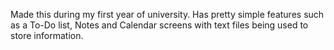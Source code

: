 Made this during my first year of university. Has pretty simple features such as a To-Do list, Notes and Calendar screens with text files being used to store information.
